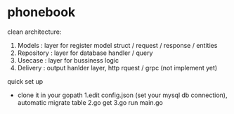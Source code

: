 # phonebook

clean architecture:

1. Models : layer for register model struct / request / response / entities
2. Repository : layer for database handler / query
3. Usecase : layer for bussiness logic
4. Delivery : output hanlder layer, http rquest / grpc (not implement yet)


quick set up
* clone it in your gopath
1.edit config.json (set your mysql db connection), automatic migrate table
2.go get
3.go run main.go
